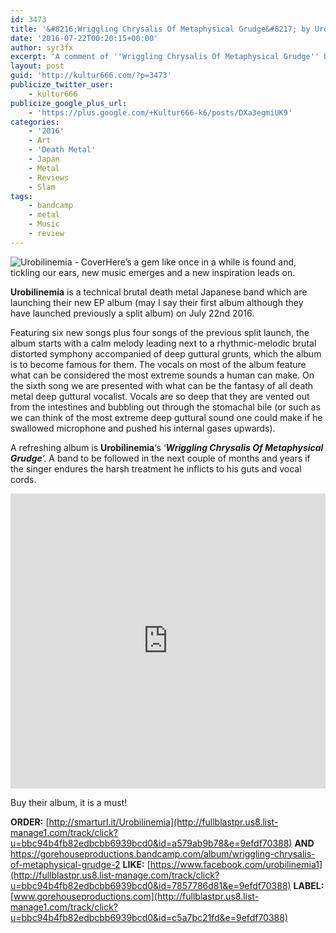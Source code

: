 ```yaml
---
id: 3473
title: '&#8216;Wriggling Chrysalis Of Metaphysical Grudge&#8217; by Urobilinemia &#8211; A Comment'
date: '2016-07-22T00:20:15+00:00'
author: syr3fx
excerpt: 'A comment of ''Wriggling Chrysalis Of Metaphysical Grudge'' by Urobilinemia (2016).'
layout: post
guid: 'http://kultur666.com/?p=3473'
publicize_twitter_user:
    - kultur666
publicize_google_plus_url:
    - 'https://plus.google.com/+Kultur666-k6/posts/DXa3egmiUK9'
categories:
    - '2016'
    - Art
    - 'Death Metal'
    - Japan
    - Metal
    - Reviews
    - Slam
tags:
    - bandcamp
    - metal
    - Music
    - review
---
```


![Urobilinemia - Cover](http://localhost:8080/wp-content/uploads/2016/07/urobilinemia-cover.jpg)Here’s a gem like once in a while is found and, tickling our ears, new music emerges and a new inspiration leads on.

**Urobilinemia** is a technical brutal death metal Japanese band which are launching their new EP album (may I say their first album although they have launched previously a split album) on July 22nd 2016.

Featuring six new songs plus four songs of the previous split launch, the album starts with a calm melody leading next to a rhythmic-melodic brutal distorted symphony accompanied of deep guttural grunts, which the album is to become famous for them. The vocals on most of the album feature what can be considered the most extreme sounds a human can make. On the sixth song we are presented with what can be the fantasy of all death metal deep guttural vocalist. Vocals are so deep that they are vented out from the intestines and bubbling out through the stomachal bile (or such as we can think of the most extreme deep guttural sound one could make if he swallowed microphone and pushed his internal gases upwards).

A refreshing album is **Urobilinemia**‘s ‘***Wriggling Chrysalis Of Metaphysical Grudge***‘. A band to be followed in the next couple of months and years if the singer endures the harsh treatment he inflicts to his guts and vocal cords.

<iframe style="border: 0; width: 100%; height: 472px;" src="https://bandcamp.com/EmbeddedPlayer/album=2349491696/size=large/bgcol=333333/linkcol=e99708/tracklist=false/transparent=true/" seamless></iframe>

Buy their album, it is a must!

**ORDER:** [http://smarturl.it/Urobilinemia](http://fullblastpr.us8.list-manage1.com/track/click?u=bbc94b4fb82edbcbb6939bcd0&id=a579ab9b78&e=9efdf70388) **AND** <https://gorehouseproductions.bandcamp.com/album/wriggling-chrysalis-of-metaphysical-grudge-2>
**LIKE:** [https://www.facebook.com/urobilinemia1](http://fullblastpr.us8.list-manage.com/track/click?u=bbc94b4fb82edbcbb6939bcd0&id=7857786d81&e=9efdf70388)
**LABEL:** [www.gorehouseproductions.com](http://fullblastpr.us8.list-manage1.com/track/click?u=bbc94b4fb82edbcbb6939bcd0&id=c5a7bc21fd&e=9efdf70388)